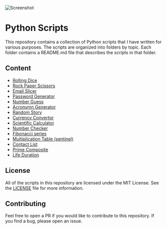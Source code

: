 ![Screenshot](https://ik.imagekit.io/jabedzaman/Python_Scripts/Python_Scripts_Wez3Xcy23.png?ik-sdk-version=javascript-1.4.3&updatedAt=1667035157365)

# Python Scripts

This repository contains a collection of Python scripts that I have written for various purposes. The scripts are organized into folders by topic. Each folder contains a README.md file that describes the scripts in that folder.

## Content

- [Rolling Dice](Rolling%20Dice/readme.md)
- [Rock Paper Scissors](Rock%20Paper%20Scissors/readme.md)
- [Email Slicer](Email%20Slicer/readme.md)
- [Password Generator](Password%20Generator/readme.md)
- [Number Guess](Number%20Guess/readme.md)
- [Acronymn Generator](Acronym%20Generator/readme.md)
- [Random Story](Random%20Story/readme.md)
- [Currency Convertor](Currency%20Convertor/readme.md)
- [Scientific Calculator](Scientific%20Calculator/readme.md)
- [Number Checker](Number%20Checker/readme.md)
- [Fibonacci series](Fibonacci%20Series/readme.md)
- [Multiplication Table (sentinel)](Multiplication%20Table/readme.md)
- [Contact List](Contact%20List/readme.md)
- [Prime Composite](Prime%20Composite/readme.md)
- [Life Duration](Life%20Duration%20Calculator/readme.md)

## License

All of the scripts in this repository are licensed under the MIT License. See the [LICENSE](LICENSE) file for more information.

## Contributing

Feel free to open a PR if you would like to contribute to this repository. If you find a bug, please open an issue.
